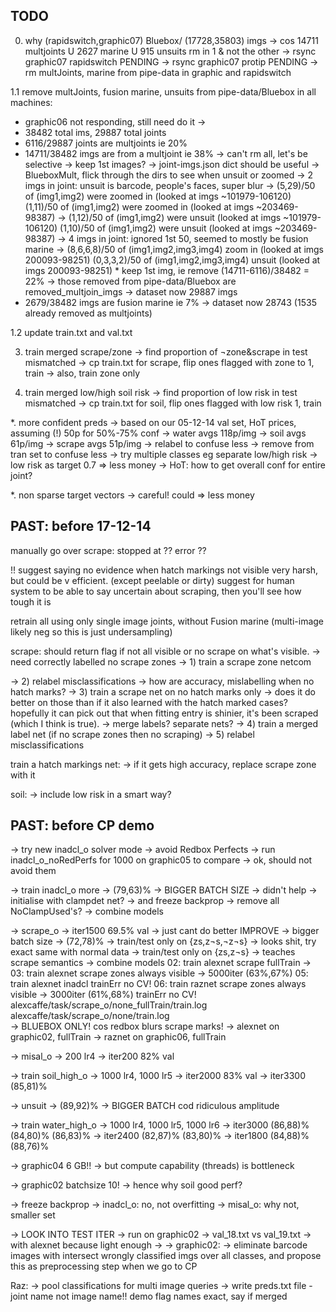 
TODO
----

0. why (rapidswitch,graphic07) Bluebox/ (17728,35803) imgs
   -> cos 14711 multjoints U 2627 marine U 915 unsuits rm in 1 & not the other
      -> rsync graphic07 rapidswitch                                       PENDING
      -> rsync graphic07 protip                                            PENDING
   -> rm multJoints, marine from pipe-data in graphic and rapidswitch

1.1 remove multJoints, fusion marine, unsuits from pipe-data/Bluebox in all machines:
   * graphic06 not responding, still need do it
     ->       
   * 38482 total ims, 29887 total joints
   * 6116/29887 joints are multjoints ie 20%
   * 14711/38482 imgs are from a multjoint ie 38%
   -> can't rm all, let's be selective
      -> keep 1st images?
      	 -> joint-imgs.json dict should be useful
	 -> BlueboxMult, flick through the dirs to see when unsuit or zoomed
	    -> 2 imgs in joint:
	       unsuit is barcode, people's faces, super blur
	       -> (5,29)/50 of (img1,img2) were zoomed in (looked at imgs ~101979-106120)
	          (1,11)/50 of (img1,img2) were zoomed in (looked at imgs ~203469-98387)
	       -> (1,12)/50 of (img1,img2) were unsuit (looked at imgs ~101979-106120)
	          (1,10)/50 of (img1,img2) were unsuit (looked at imgs ~203469-98387)
            -> 4 imgs in joint:
	       ignored 1st 50, seemed to mostly be fusion marine
	       -> (8,6,6,8)/50 of (img1,img2,img3,img4) zoom in (looked at imgs 200093-98251)
	          (0,3,3,2)/50 of (img1,img2,img3,img4) unsuit (looked at imgs 200093-98251)
         * keep 1st img, ie remove (14711-6116)/38482 = 22%
	   -> those removed from pipe-data/Bluebox are removed_multjoin_imgs
	   -> dataset now 29887 imgs
   * 2679/38482 imgs are fusion marine ie 7%
     -> dataset now 28743 (1535 already removed as multjoints)


1.2 update train.txt and val.txt
   

3. train merged scrape/zone
   -> find proportion of ¬zone&scrape in test mismatched
   -> cp train.txt for scrape, flip ones flagged with zone to 1, train
   -> also, train zone only

4. train merged low/high soil risk
   -> find proportion of low risk in test mismatched
   -> cp train.txt for soil, flip ones flagged with low risk 1, train

*. more confident preds
   -> based on our 05-12-14 val set, HoT prices, assuming (!) 50p for 50%-75% conf
      -> water avgs  118p/img
      -> soil avgs   61p/img
      -> scrape avgs 51p/img
   -> relabel to confuse less
   -> remove from tran set to confuse less
   -> try multiple classes eg separate low/high risk
      -> low risk as target 0.7 => less money
   -> HoT: how to get overall conf for entire joint?

*. non sparse target vectors
   -> careful! could => less money



PAST: before 17-12-14
---------------------

manually go over scrape: stopped at ?? error ??

!! suggest saying no evidence when hatch markings not visible
very harsh, but could be v efficient. (except peelable or dirty)
suggest for human system to be able to say uncertain about scraping, then you'll
see how tough it is

retrain all using only single image joints, without Fusion marine
(multi-image likely neg so this is just undersampling)

scrape: should return flag if not all visible or no scrape on what's visible.
-> need correctly labelled no scrape zones
   -> 1) train a scrape zone netcom  

   -> 2) relabel misclassifications
-> how are accuracy, mislabelling when no hatch marks?
   -> 3) train a scrape net on no hatch marks only
         -> does it do better on those than if it also learned with the hatch 
	    marked cases? hopefully it can pick out that when fitting entry is
	    shinier, it's been scraped (which I think is true).
-> merge labels? separate nets?
   -> 4) train a merged label net (if no scrape zones then no scraping)
   -> 5) relabel misclassifications

train a hatch markings net:
-> if it gets high accuracy, replace scrape zone with it


soil:
-> include low risk in a smart way?


PAST: before CP demo
--------------------
-> try new inadcl_o solver mode
-> avoid Redbox Perfects
   -> run inadcl_o_noRedPerfs for 1000 on graphic05 to compare
   -> ok, should not avoid them
   
-> train inadcl_o more
   -> (79,63)%
   -> BIGGER BATCH SIZE
      -> didn't help
   -> initialise with clampdet net?
      -> and freeze backprop
   -> remove all NoClampUsed's?
   -> combine models

   
-> scrape_o
   -> iter1500 69.5% val
      -> just cant do better
   IMPROVE
   -> bigger batch size
      -> (72,78)%
   -> train/test only on {zs,z¬s,¬z¬s}
      -> looks shit, try exact same with normal data
   -> train/test only on {zs,z¬s} -> teaches scrape semantics
   -> combine models
02: train alexnet scrape fullTrain
    -> 
03: train alexnet scrape zones always visible
    -> 5000iter (63%,67%) 
05: train alexnet inadcl trainErr no CV!
06: train raznet scrape zones always visible
    -> 3000iter (61%,68%) trainErr no CV!
alexcaffe/task/scrape_o/none_fullTrain/train.log
alexcaffe/task/scrape_o/none/train.log   
   -> BLUEBOX ONLY! cos redbox blurs scrape marks!
      -> alexnet on graphic02, fullTrain
      -> raznet on graphic06, fullTrain

      
-> misal_o
   -> 200 lr4
      -> iter200 82% val

-> train soil_high_o
   -> 1000 lr4, 1000 lr5
      -> iter2000 83% val
   -> iter3300 (85,81)%

-> unsuit
   -> (89,92)%
   -> BIGGER BATCH
      cod ridiculous amplitude

-> train water_high_o
   -> 1000 lr4, 1000 lr5, 1000 lr6
      -> iter3000 (86,88)%  (84,80)%  (86,83)%
      -> iter2400 (82,87)%  (83,80)%
      -> iter1800 (84,88)%  (88,76)%    
      
-> graphic04 6 GB!!
   -> but compute capability (threads) is bottleneck

-> graphic02 batchsize 10!
   -> hence why soil good perf?
   
-> freeze backprop 
   -> inadcl_o: no, not overfitting
   -> misal_o: why not, smaller set
   
-> LOOK INTO TEST ITER
   -> run on graphic02
   -> val_18.txt vs val_19.txt
   -> with alexnet because light enough
   -> 
-> graphic02: 
-> eliminate barcode images with intersect wrongly classified imgs
   over all classes, and propose this as preprocessing step when we
   go to CP

Raz:
-> pool classifications for multi image queries
-> write preds.txt file - joint name not image name!!
demo flag names exact, say if merged


